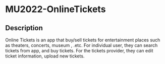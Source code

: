 # MU2022-OnlineTickets
## Description
Online Tickets is an app that buy/sell tickets for entertainment places such as theaters, concerts, museum , .etc. For individual user, they can search tickets from app, and buy tickets. For the tickets provider, they can edit ticket information, upload new tickets. 
